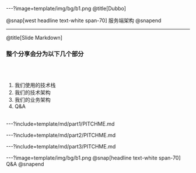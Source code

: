 ---?image=template/img/bg/b1.png
@title[Dubbo]

@snap[west headline text-white span-70]
服务端架构
@snapend

---
@title[Slide Markdown]

### 整个分享会分为以下几个部分 

<br><br>

1. 我们使用的技术栈
1. 我们的技术架构 
1. 我们的业务架构
1. Q&A
<br><br>


---?include=template/md/part1/PITCHME.md

---?include=template/md/part2/PITCHME.md

---?include=template/md/part3/PITCHME.md

---?image=template/img/bg/b1.png @snap[headline text-white span-70] Q&A @snapend
